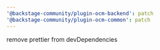 ```yaml
---
'@backstage-community/plugin-ocm-backend': patch
'@backstage-community/plugin-ocm-common': patch
---
```


remove prettier from devDependencies
